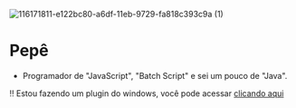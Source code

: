 ![116171811-e122bc80-a6df-11eb-9729-fa818c393c9a (1)](https://user-images.githubusercontent.com/81209437/125085234-bae6a900-e0a0-11eb-92bc-49411e5e6fcd.png)

# Pepê
- Programador de "JavaScript", "Batch Script" e sei um pouco de "Java".

‼️ Estou fazendo um plugin do windows, você pode acessar [clicando aqui](https://github.com/Pepe-77777/GeneralTasksWindowsPlugin)
